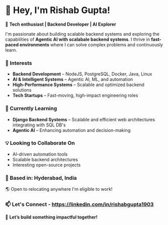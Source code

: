 # 👋 Hey, I'm Rishab Gupta!  

🚀 **Tech enthusiast | Backend Developer | AI Explorer**  

I'm passionate about building scalable backend systems and exploring the capabilities of **Agentic AI with scalabale backend systems**. I thrive in **fast-paced environments** where I can solve complex problems and continuously learn.  

### 👀 Interests  
- **Backend Development** – NodeJS, PostgreSQL, Docker, Java, Linux
- **AI & Intelligent Systems** – Agentic AI, ML, and automation  
- **High-Performance Systems** – Scalable and optimized backend solutions  
- **Tech Startups** – Fast-moving, high-impact engineering roles  

### 🌱 Currently Learning  
- **Django Backend Systems** – Scalable and efficient web architectures integrating with SQL DB's
- **Agentic AI** – Enhancing automation and decision-making  

### 💡 Looking to Collaborate On  
- AI-driven automation tools  
- Scalable backend architectures  
- Interesting open-source projects  

### 📍 Based in: Hyderabad, India  
🌎 Open to relocating anywhere I'm eligible to work!  

### 📫 Let's Connect - https://linkedin.com/in/rishabgupta1903  

🚀 **Let’s build something impactful together!**

<!---
rishab-1903/rishab-1903 is a ✨ special ✨ repository because its `README.md` (this file) appears on your GitHub profile.
You can click the Preview link to take a look at your changes.
--->
